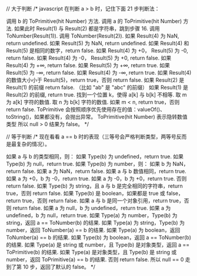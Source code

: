 // 大于判断
/* javascript 在判断 a > b 时，记住下面 21 步判断法：

调用 b 的 ToPrimitive(hit Number) 方法.
调用 a 的 ToPrimitive(hit Number) 方法.
如果此时 Result(1) 与 Result(2) 都是字符串，跳到步骤 16.
调用 ToNumber(Result(1)).
调用 ToNumber(Result(2)).
如果 Result(4) 为 NaN, return undefined.
如果 Result(5) 为 NaN, return undefined.
如果 Result(4) 和 Result(5) 是相同的数字，return false.
如果 Result(4) 为 +0， Result(5) 为 -0, return false.
如果 Result(4) 为 -0， Result(5) 为 +0, return false.
如果 Result(4) 为 +∞, return false.
如果 Result(5) 为 +∞, return true.
如果 Result(5) 为 -∞, return false.
如果 Result(4) 为 -∞, return true.
如果 Result(4) 的数值大小小于 Result(5)，return true，否则 return false.
如果 Result(2) 是 Result(1) 的前缀 return false. （比如 "ab" 是 "abc" 的前缀）
如果 Result(1) 是 Result(2) 的前缀, return true.
找到一个位置 k，使得 a[k] 与 b[k] 不相等.
取 m 为 a[k] 字符的数值.
取 n 为 b[k] 字符的数值.
如果 m < n, return true，否则 return false.
ToPrimitive 会按照顺序优先使用存在的值：valueOf()、toString()，如果都没有，会抛出异常。 ToPrimitive(hit Number) 表示隐转数值类型
 所以 null > 0 结果为 false。 */

// 等于判断
/* 现在看看 a == b 时的表现（三等号会严格判断类型，两等号反而是最复杂的情况）。

如果 a 与 b 的类型相同，则：
如果 Type(b) 为 undefined，return true.
如果 Type(b) 为 null，return true.
如果 Type(b) 为 number，则：
如果 b 为 NaN，return false.
如果 a 为 NaN，return false.
如果 a 与 b 数值相同，return true.
如果 a 为 +0，b 为 -0，return true.
如果 a 为 -0，b 为 +0，return true.
否则 return false.
如果 Type(b) 为 string，且 a 与 b 是完全相同的字符串，return true，否则 return false.
如果 Type(b) 是 boolean，如果都是 true 或 false，return true，否则 return false.
如果 a 与 b 是同一个对象引用，return true，否则 return false.
如果 a 为 null，b 为 undefined，return true.
如果 a 为 undefined，b 为 null，return true.
如果 Type(a) 为 number，Type(b) 为 string，返回 a == ToNumber(b) 的结果.
如果 Type(a) 为 string，Type(b) 为 number，返回 ToNumber(a) == b 的结果.
如果 Type(a) 为 boolean，返回 ToNumber(a) == b 的结果.
如果 Type(b) 为 boolean，返回 a == ToNumber(b) 的结果.
如果 Type(a) 是 string 或 number，且 Type(b) 是对象类型，返回 a == ToPrimitive(b) 的结果.
如果 Type(a) 是对象类型，且 Type(b) 是 string 或 number，返回 ToPrimitive(a) == b 的结果.
否则 return false.
所以 null == 0 走到了第 10 步，返回了默认的 false。 */
